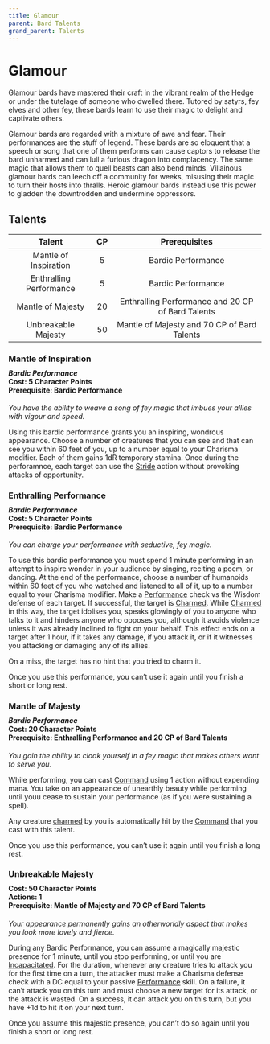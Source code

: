 ```yaml
---
title: Glamour
parent: Bard Talents
grand_parent: Talents
---
```


# Glamour
Glamour bards have mastered their craft in the vibrant realm of the Hedge or under the tutelage of someone who dwelled there. Tutored by satyrs, fey elves and other fey, these bards learn to use their magic to delight and captivate others.

Glamour bards are regarded with a mixture of awe and fear. Their performances are the stuff of legend. These bards are so eloquent that a speech or song that one of them performs can cause captors to release the bard unharmed and can lull a furious dragon into complacency. The same magic that allows them to quell beasts can also bend minds. Villainous glamour bards can leech off a community for weeks, misusing their magic to turn their hosts into thralls. Heroic glamour bards instead use this power to gladden the downtrodden and undermine oppressors.

## Talents

| Talent | CP | Prerequisites |
|:------:|:--:|:-------------:|
| Mantle of Inspiration   | 5  | Bardic Performance |
| Enthralling Performance | 5  | Bardic Performance |
| Mantle of Majesty       | 20 | Enthralling Performance and 20 CP of Bard Talents |
| Unbreakable Majesty     | 50 | Mantle of Majesty and 70 CP of Bard Talents |

### Mantle of Inspiration

<div style="margin-top:-10px;"></div>

#### *Bardic Performance*<br>**Cost:** 5 Character Points<br>**Prerequisite:** Bardic Performance
*You have the ability to weave a song of fey magic that imbues your allies with vigour and speed.*

Using this bardic performance grants you an inspiring, wondrous appearance. Choose a number of creatures that you can see and that can see you within 60 feet of you, up to a number equal to your Charisma modifier. Each of them gains 1dR temporary stamina. Once during the perforamnce, each target can use the [Stride](https://stormchaserroleplaying.com/stormchaserRPG/Combat/Moves/Stride/) action without provoking attacks of opportunity.

### Enthralling Performance

<div style="margin-top:-10px;"></div>

#### *Bardic Performance*<br>**Cost:** 5 Character Points<br>**Prerequisite:** Bardic Performance
*You can charge your performance with seductive, fey magic.*

To use this bardic performance you must spend 1 minute performing in an attempt to inspire wonder in your audience by singing, reciting a poem, or dancing. At the end of the performance, choose a number of humanoids within 60 feet of you who watched and listened to all of it, up to a number equal to your Charisma modifier. Make a [Performance](https://stormchaserroleplaying.com/stormchaserRPG/Skills/Performance/) check vs the Wisdom defense of each target. If successful, the target is [Charmed](https://stormchaserroleplaying.com/stormchaserRPG/Conditions/Charmed/). While [Charmed](https://stormchaserroleplaying.com/stormchaserRPG/Conditions/Charmed/) in this way, the target idolises you, speaks glowingly of you to anyone who talks to it and hinders anyone who opposes you, although it avoids violence unless it was already inclined to fight on your behalf. This effect ends on a target after 1 hour, if it takes any damage, if you attack it, or if it witnesses you attacking or damaging any of its allies.

On a miss, the target has no hint that you tried to charm it.

Once you use this performance, you can’t use it again until you finish a short or long rest.

### Mantle of Majesty

<div style="margin-top:-10px;"></div>

#### *Bardic Performance*<br>**Cost:** 20 Character Points<br>**Prerequisite:** Enthralling Performance and 20 CP of Bard Talents
*You gain the ability to cloak yourself in a fey magic that makes others want to serve you.*

While performing, you can cast [Command](https://stormchaserroleplaying.com/stormchaserRPG/Spells/1/Charms/#command) using 1 action without expending mana. You take on an appearance of unearthly beauty while performing until youu cease to sustain your performance (as if you were sustaining a spell). 

Any creature [charmed](https://stormchaserroleplaying.com/stormchaserRPG/Conditions/Charmed/) by you is automatically hit by the [Command](https://stormchaserroleplaying.com/stormchaserRPG/Spells/1/Charms/#command) that you cast with this talent.

Once you use this performance, you can’t use it again until you finish a long rest.

### Unbreakable Majesty

<div style="margin-top:-10px;"></div>

#### **Cost:** 50 Character Points<br>**Actions:** 1<br>**Prerequisite:** Mantle of Majesty and 70 CP of Bard Talents
*Your appearance permanently gains an otherworldly aspect that makes you look more lovely and fierce.*

During any Bardic Performance, you can assume a magically majestic presence for 1 minute, until you stop performing, or until you are [Incapacitated](https://stormchaserroleplaying.com/stormchaserRPG/Conditions/Incapacitated/). For the duration, whenever any creature tries to attack you for the first time on a turn, the attacker must make a Charisma defense check with a DC equal to your passive [Performance](https://stormchaserroleplaying.com/stormchaserRPG/Skills/Performance/) skill. On a failure, it can’t attack you on this turn and must choose a new target for its attack, or the attack is wasted. On a success, it can attack you on this turn, but you have +1d to hit it on your next turn.

Once you assume this majestic presence, you can’t do so again until you finish a short or long rest.
